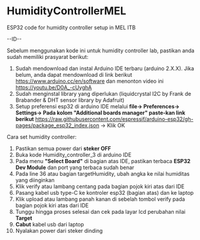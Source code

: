 # HumidityControllerMEL
ESP32 code for humidity controller setup in MEL ITB

--ID--

Sebelum menggunakan kode ini untuk humidity controller lab, pastikan anda sudah memiliki prasyarat berikut:
1. Sudah mendownload dan instal Arduino IDE terbaru (arduino 2.X.X). Jika belum, anda dapat mendownload di link berikut https://www.arduino.cc/en/software dan menonton video ini https://youtu.be/D0A_-cUyghA
2. Sudah menginstal library yang diperlukan (liquidcrystal I2C by Frank de  Brabander & DHT sensor library by Adafruit)
3. Setup preferensi esp32 di arduino IDE melalui **file-> Preferences-> Settings-> Pada kolom "Additional boards manager" paste-kan link berikut** https://raw.githubusercontent.com/espressif/arduino-esp32/gh-pages/package_esp32_index.json -> Klik OK

Cara set humidity controller:
1. Pastikan semua power dari **steker OFF**
2. Buka kode Humidity_controller_3 di arduino IDE
3. Pada menu **"Select Board"** di bagian atas IDE, pastikan terbaca **ESP32 Dev Module** dan port yang terbaca sudah benar
4. Pada line 36 atau bagian targetHumidity, ubah angka ke nilai humiditas yang diinginkan
5. Klik verify atau lambang centang pada bagian pojok kiri atas dari IDE
6. Pasang kabel usb type-C ke kontroler esp32 (bagian atas) dan ke laptop
7. Klik upload atau lambang panah kanan di sebelah tombol verify pada bagian pojok kiri atas dari IDE
8. Tunggu hingga proses selesai dan cek pada layar lcd perubahan nilai **Target**
9. **Cabut** kabel usb dari laptop
10. Nyalakan power dari steker dinding 


